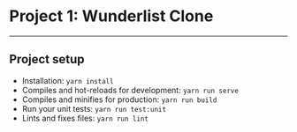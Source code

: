 # Project 1: Wunderlist Clone

---

## Project setup

- Installation: `yarn install`
- Compiles and hot-reloads for development: `yarn run serve`
- Compiles and minifies for production: `yarn run build`
- Run your unit tests: `yarn run test:unit`
- Lints and fixes files: `yarn run lint`
